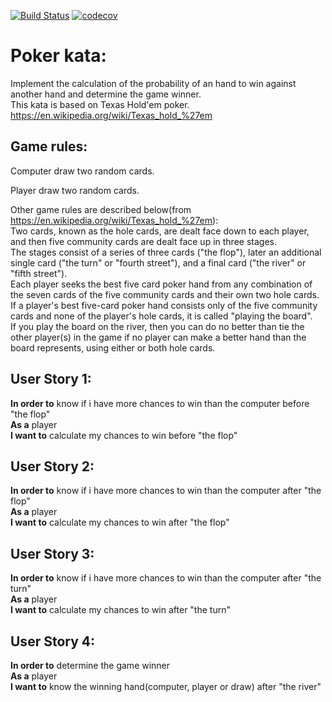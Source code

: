 [![Build Status](https://travis-ci.org/Jmaquin/poker-kata.svg?branch=master)](https://travis-ci.org/Jmaquin/poker-kata)
[![codecov](https://codecov.io/gh/Jmaquin/poker-kata/branch/master/graph/badge.svg)](https://codecov.io/gh/Jmaquin/poker-kata)

# Poker kata:
Implement the calculation of the probability of an hand to win against another hand and determine the game winner.  
This kata is based on Texas Hold'em poker.
https://en.wikipedia.org/wiki/Texas_hold_%27em

## Game rules:
Computer draw two random cards.
 
Player draw two random cards.

Other game rules are described below(from https://en.wikipedia.org/wiki/Texas_hold_%27em):  
Two cards, known as the hole cards, are dealt face down to each player,
and then five community cards are dealt face up in three stages.  
The stages consist of a series of three cards ("the flop"),
later an additional single card ("the turn" or "fourth street"),
and a final card ("the river" or "fifth street").  
Each player seeks the best five card poker hand from any combination of the seven cards of the five community cards and their own two hole cards.  
If a player's best five-card poker hand consists only of the five community cards and none of the player's hole cards, it is called "playing the board".  
If you play the board on the river, then you can do no better than tie the other player(s) in the game if no player can make a better hand than the board represents,
using either or both hole cards.

## User Story 1:
**In order to** know if i have more chances to win than the computer before "the flop"  
**As a** player  
**I want to** calculate my chances to win before "the flop"  

## User Story 2:
**In order to** know if i have more chances to win than the computer after "the flop"  
**As a** player  
**I want to** calculate my chances to win after "the flop"   

## User Story 3:
**In order to** know if i have more chances to win than the computer after "the turn"  
**As a** player  
**I want to** calculate my chances to win after "the turn" 

## User Story 4:
**In order to** determine the game winner  
**As a** player  
**I want to** know the winning hand(computer, player or draw) after "the river"
